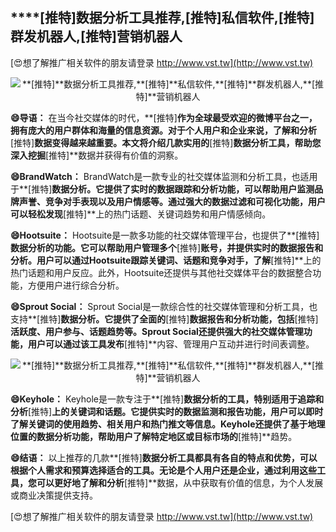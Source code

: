 ## ****[推特]**数据分析工具推荐,**[推特]**私信软件,**[推特]**群发机器人,**[推特]**营销机器人**

[😍想了解推广相关软件的朋友请登录 http://www.vst.tw](http://www.vst.tw)

 <center><img src="https://vst.tw/MP4/tuiguang/png/1.png" alt="**[推特]**数据分析工具推荐,**[推特]**私信软件,**[推特]**群发机器人,**[推特]**营销机器人"></center>

**😄导语：**
在当今社交媒体的时代，**[推特]**作为全球最受欢迎的微博平台之一，拥有庞大的用户群体和海量的信息资源。对于个人用户和企业来说，了解和分析**[推特]**数据变得越来越重要。本文将介绍几款实用的**[推特]**数据分析工具，帮助您深入挖掘**[推特]**数据并获得有价值的洞察。

**😄BrandWatch：**
BrandWatch是一款专业的社交媒体监测和分析工具，也适用于**[推特]**数据分析。它提供了实时的数据跟踪和分析功能，可以帮助用户监测品牌声誉、竞争对手表现以及用户情感等。通过强大的数据过滤和可视化功能，用户可以轻松发现**[推特]**上的热门话题、关键词趋势和用户情感倾向。

**😄Hootsuite：**
Hootsuite是一款多功能的社交媒体管理平台，也提供了**[推特]**数据分析的功能。它可以帮助用户管理多个**[推特]**账号，并提供实时的数据报告和分析。用户可以通过Hootsuite跟踪关键词、话题和竞争对手，了解**[推特]**上的热门话题和用户反应。此外，Hootsuite还提供与其他社交媒体平台的数据整合功能，方便用户进行综合分析。

**😄Sprout Social：**
Sprout Social是一款综合性的社交媒体管理和分析工具，也支持**[推特]**数据分析。它提供了全面的**[推特]**数据报告和分析功能，包括**[推特]**活跃度、用户参与、话题趋势等。Sprout Social还提供强大的社交媒体管理功能，用户可以通过该工具发布**[推特]**内容、管理用户互动并进行时间表调整。

 <center><img src="https://vst.tw/MP4/tuiguang/png/4.png" alt="**[推特]**数据分析工具推荐,**[推特]**私信软件,**[推特]**群发机器人,**[推特]**营销机器人"></center>

**😄Keyhole：**
Keyhole是一款专注于**[推特]**数据分析的工具，特别适用于追踪和分析**[推特]**上的关键词和话题。它提供实时的数据监测和报告功能，用户可以即时了解关键词的使用趋势、相关用户和热门推文等信息。Keyhole还提供了基于地理位置的数据分析功能，帮助用户了解特定地区或目标市场的**[推特]**趋势。

**😄结语：**
以上推荐的几款**[推特]**数据分析工具都具有各自的特点和优势，可以根据个人需求和预算选择适合的工具。无论是个人用户还是企业，通过利用这些工具，您可以更好地了解和分析**[推特]**数据，从中获取有价值的信息，为个人发展或商业决策提供支持。

[😍想了解推广相关软件的朋友请登录 http://www.vst.tw](http://www.vst.tw)



